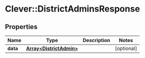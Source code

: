 # Clever::DistrictAdminsResponse

## Properties
Name | Type | Description | Notes
------------ | ------------- | ------------- | -------------
**data** | [**Array&lt;DistrictAdmin&gt;**](DistrictAdmin.md) |  | [optional] 


